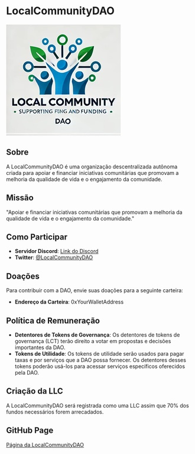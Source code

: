 # LocalCommunityDAO

![LocalCommunityDAO Logo](logos/logo-1.png)

## Sobre
A LocalCommunityDAO é uma organização descentralizada autônoma criada para apoiar e financiar iniciativas comunitárias que promovam a melhoria da qualidade de vida e o engajamento da comunidade.

## Missão
"Apoiar e financiar iniciativas comunitárias que promovam a melhoria da qualidade de vida e o engajamento da comunidade."

## Como Participar
- **Servidor Discord**: [Link do Discord](#)
- **Twitter**: [@LocalCommunityDAO](https://twitter.com/LocalCommunityDAO)

## Doações
Para contribuir com a DAO, envie suas doações para a seguinte carteira:
- **Endereço da Carteira**: 0xYourWalletAddress

## Política de Remuneração
- **Detentores de Tokens de Governança**: Os detentores de tokens de governança (LCT) terão direito a votar em propostas e decisões importantes da DAO.
- **Tokens de Utilidade**: Os tokens de utilidade serão usados para pagar taxas e por serviços que a DAO possa fornecer. Os detentores desses tokens poderão usá-los para acessar serviços específicos oferecidos pela DAO.

## Criação da LLC
A LocalCommunityDAO será registrada como uma LLC assim que 70% dos fundos necessários forem arrecadados.

## GitHub Page
[Página da LocalCommunityDAO](https://seuusuario.github.io/LocalCommunityDAO)
